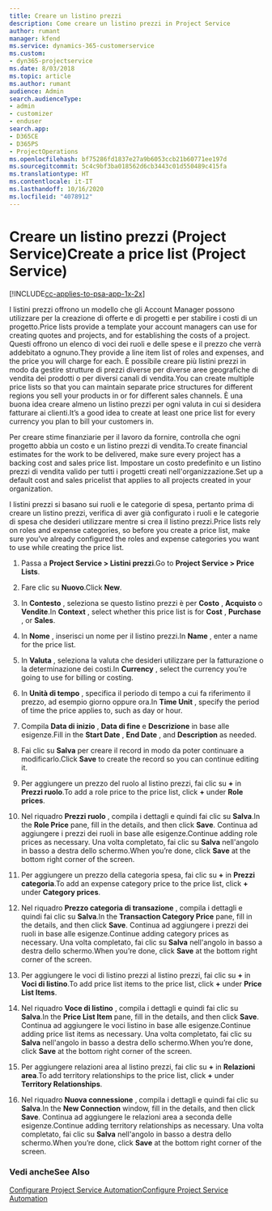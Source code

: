 ```yaml
---
title: Creare un listino prezzi
description: Come creare un listino prezzi in Project Service
author: rumant
manager: kfend
ms.service: dynamics-365-customerservice
ms.custom:
- dyn365-projectservice
ms.date: 8/03/2018
ms.topic: article
ms.author: rumant
audience: Admin
search.audienceType:
- admin
- customizer
- enduser
search.app:
- D365CE
- D365PS
- ProjectOperations
ms.openlocfilehash: bf75286fd1837e27a9b6053ccb21b60771ee197d
ms.sourcegitcommit: 5c4c9bf3ba018562d6cb3443c01d550489c415fa
ms.translationtype: HT
ms.contentlocale: it-IT
ms.lasthandoff: 10/16/2020
ms.locfileid: "4078912"
---
```

# <a name="create-a-price-list-project-service"></a><span data-ttu-id="4452d-103">Creare un listino prezzi (Project Service)</span><span class="sxs-lookup"><span data-stu-id="4452d-103">Create a price list (Project Service)</span></span>

[!INCLUDE[cc-applies-to-psa-app-1x-2x](../includes/cc-applies-to-psa-app-1x-2x.md)]

<span data-ttu-id="4452d-104">I listini prezzi offrono un modello che gli Account Manager possono utilizzare per la creazione di offerte e di progetti e per stabilire i costi di un progetto.</span><span class="sxs-lookup"><span data-stu-id="4452d-104">Price lists provide a template your account managers can use for creating quotes and projects, and for establishing the costs of a project.</span></span> <span data-ttu-id="4452d-105">Questi offrono un elenco di voci dei ruoli e delle spese e il prezzo che verrà addebitato a ognuno.</span><span class="sxs-lookup"><span data-stu-id="4452d-105">They provide a line item list of roles and expenses, and the price you will charge for each.</span></span> <span data-ttu-id="4452d-106">È possibile creare più listini prezzi in modo da gestire strutture di prezzi diverse per diverse aree geografiche di vendita dei prodotti o per diversi canali di vendita.</span><span class="sxs-lookup"><span data-stu-id="4452d-106">You can create multiple price lists so that you can maintain separate price structures for different regions you sell your products in or for different sales channels.</span></span> <span data-ttu-id="4452d-107">È una buona idea creare almeno un listino prezzi per ogni valuta in cui si desidera fatturare ai clienti.</span><span class="sxs-lookup"><span data-stu-id="4452d-107">It’s a good idea to create at least one price list for every currency you plan to bill your customers in.</span></span>  
  
<span data-ttu-id="4452d-108">Per creare stime finanziarie per il lavoro da fornire, controlla che ogni progetto abbia un costo e un listino prezzi di vendita.</span><span class="sxs-lookup"><span data-stu-id="4452d-108">To create financial estimates for the work to be delivered, make sure every project has a backing cost and sales price list.</span></span> <span data-ttu-id="4452d-109">Impostare un costo predefinito e un listino prezzi di vendita valido per tutti i progetti creati nell'organizzazione.</span><span class="sxs-lookup"><span data-stu-id="4452d-109">Set up a default cost and sales pricelist that applies to all projects created in your organization.</span></span>  
  
<span data-ttu-id="4452d-110">I listini prezzi si basano sui ruoli e le categorie di spesa, pertanto prima di creare un listino prezzi, verifica di aver già configurato i ruoli e le categorie di spesa che desideri utilizzare mentre si crea il listino prezzi.</span><span class="sxs-lookup"><span data-stu-id="4452d-110">Price lists rely on roles and expense categories, so before you create a price list, make sure you’ve already configured the roles and expense categories you want to use while creating the price list.</span></span>  
  
1.  <span data-ttu-id="4452d-111">Passa a **Project Service > Listini prezzi**.</span><span class="sxs-lookup"><span data-stu-id="4452d-111">Go to **Project Service > Price Lists**.</span></span>  
  
2.  <span data-ttu-id="4452d-112">Fare clic su **Nuovo**.</span><span class="sxs-lookup"><span data-stu-id="4452d-112">Click **New**.</span></span>  
  
3.  <span data-ttu-id="4452d-113">In **Contesto** , seleziona se questo listino prezzi è per **Costo** , **Acquisto** o **Vendite**.</span><span class="sxs-lookup"><span data-stu-id="4452d-113">In **Context** , select whether this price list is for **Cost** , **Purchase** , or **Sales**.</span></span>  
  
4.  <span data-ttu-id="4452d-114">In **Nome** , inserisci un nome per il listino prezzi.</span><span class="sxs-lookup"><span data-stu-id="4452d-114">In **Name** , enter a name for the price list.</span></span>  
  
5.  <span data-ttu-id="4452d-115">In **Valuta** , seleziona la valuta che desideri utilizzare per la fatturazione o la determinazione dei costi.</span><span class="sxs-lookup"><span data-stu-id="4452d-115">In **Currency** , select the currency you’re going to use for billing or costing.</span></span>  
  
6.  <span data-ttu-id="4452d-116">In **Unità di tempo** , specifica il periodo di tempo a cui fa riferimento il prezzo, ad esempio giorno oppure ora.</span><span class="sxs-lookup"><span data-stu-id="4452d-116">In **Time Unit** , specify the period of time the price applies to, such as day or hour.</span></span>  
  
7.  <span data-ttu-id="4452d-117">Compila **Data di inizio** , **Data di fine** e **Descrizione** in base alle esigenze.</span><span class="sxs-lookup"><span data-stu-id="4452d-117">Fill in the **Start Date** , **End Date** , and **Description** as needed.</span></span>  
  
8.  <span data-ttu-id="4452d-118">Fai clic su **Salva** per creare il record in modo da poter continuare a modificarlo.</span><span class="sxs-lookup"><span data-stu-id="4452d-118">Click **Save** to create the record so you can continue editing it.</span></span>  
  
9. <span data-ttu-id="4452d-119">Per aggiungere un prezzo del ruolo al listino prezzi, fai clic su **+** in **Prezzi ruolo**.</span><span class="sxs-lookup"><span data-stu-id="4452d-119">To add a role price to the price list, click **+** under **Role prices**.</span></span>  
  
10. <span data-ttu-id="4452d-120">Nel riquadro **Prezzi ruolo** , compila i dettagli e quindi fai clic su **Salva**.</span><span class="sxs-lookup"><span data-stu-id="4452d-120">In the **Role Price** pane, fill in the details, and then click **Save**.</span></span> <span data-ttu-id="4452d-121">Continua ad aggiungere i prezzi dei ruoli in base alle esigenze.</span><span class="sxs-lookup"><span data-stu-id="4452d-121">Continue adding role prices as necessary.</span></span> <span data-ttu-id="4452d-122">Una volta completato, fai clic su **Salva** nell'angolo in basso a destra dello schermo.</span><span class="sxs-lookup"><span data-stu-id="4452d-122">When you’re done, click **Save** at the bottom right corner of the screen.</span></span>  
  
11. <span data-ttu-id="4452d-123">Per aggiungere un prezzo della categoria spesa, fai clic su **+** in **Prezzi categoria**.</span><span class="sxs-lookup"><span data-stu-id="4452d-123">To add an expense category price to the price list, click **+** under **Category prices**.</span></span>  
  
12. <span data-ttu-id="4452d-124">Nel riquadro **Prezzo categoria di transazione** , compila i dettagli e quindi fai clic su **Salva**.</span><span class="sxs-lookup"><span data-stu-id="4452d-124">In the **Transaction Category Price** pane, fill in the details, and then click **Save**.</span></span> <span data-ttu-id="4452d-125">Continua ad aggiungere i prezzi dei ruoli in base alle esigenze.</span><span class="sxs-lookup"><span data-stu-id="4452d-125">Continue adding category prices as necessary.</span></span> <span data-ttu-id="4452d-126">Una volta completato, fai clic su **Salva** nell'angolo in basso a destra dello schermo.</span><span class="sxs-lookup"><span data-stu-id="4452d-126">When you’re done, click **Save** at the bottom right corner of the screen.</span></span>  
  
13. <span data-ttu-id="4452d-127">Per aggiungere le voci di listino prezzi al listino prezzi, fai clic su **+** in **Voci di listino**.</span><span class="sxs-lookup"><span data-stu-id="4452d-127">To add price list items to the price list, click **+** under **Price List Items**.</span></span>  
  
14. <span data-ttu-id="4452d-128">Nel riquadro **Voce di listino** , compila i dettagli e quindi fai clic su **Salva**.</span><span class="sxs-lookup"><span data-stu-id="4452d-128">In the **Price List Item** pane, fill in the details, and then click **Save**.</span></span> <span data-ttu-id="4452d-129">Continua ad aggiungere le voci listino in base alle esigenze.</span><span class="sxs-lookup"><span data-stu-id="4452d-129">Continue adding price list items as necessary.</span></span> <span data-ttu-id="4452d-130">Una volta completato, fai clic su **Salva** nell'angolo in basso a destra dello schermo.</span><span class="sxs-lookup"><span data-stu-id="4452d-130">When you’re done, click **Save** at the bottom right corner of the screen.</span></span>  
  
15. <span data-ttu-id="4452d-131">Per aggiungere relazioni area al listino prezzi, fai clic su **+** in **Relazioni area**.</span><span class="sxs-lookup"><span data-stu-id="4452d-131">To add territory relationships to the price list, click **+** under **Territory Relationships**.</span></span>  
  
16. <span data-ttu-id="4452d-132">Nel riquadro **Nuova connessione** , compila i dettagli e quindi fai clic su **Salva**.</span><span class="sxs-lookup"><span data-stu-id="4452d-132">In the **New Connection** window, fill in the details, and then click **Save**.</span></span> <span data-ttu-id="4452d-133">Continua ad aggiungere le relazioni area a seconda delle esigenze.</span><span class="sxs-lookup"><span data-stu-id="4452d-133">Continue adding territory relationships as necessary.</span></span> <span data-ttu-id="4452d-134">Una volta completato, fai clic su **Salva** nell'angolo in basso a destra dello schermo.</span><span class="sxs-lookup"><span data-stu-id="4452d-134">When you’re done, click **Save** at the bottom right corner of the screen.</span></span>  
  
### <a name="see-also"></a><span data-ttu-id="4452d-135">Vedi anche</span><span class="sxs-lookup"><span data-stu-id="4452d-135">See Also</span></span>  
 [<span data-ttu-id="4452d-136">Configurare Project Service Automation</span><span class="sxs-lookup"><span data-stu-id="4452d-136">Configure Project Service Automation</span></span>](../psa/configure.md)

